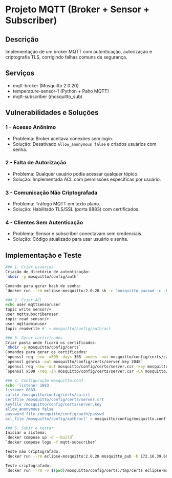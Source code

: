 # Projeto MQTT (Broker + Sensor + Subscriber)

## Descrição
Implementação de um broker MQTT com autenticação, autorização e criptografia TLS, corrigindo falhas comuns de segurança.

## Serviços

- mqtt-broker (Mosquitto 2.0.20)
- temperature-sensor-1 (Python + Paho MQTT)
- mqtt-subscriber (mosquitto_sub)

## Vulnerabilidades e Soluções

### 1 - Acesso Anônimo
- Problema: Broker aceitava conexões sem login.
- Solução: Desativado `allow_anonymous false` e criados usuários com senha.


### 2 - Falta de Autorização

- Problema: Qualquer usuário podia acessar qualquer tópico.
- Solução: Implementada ACL com permissões específicas por usuário.

### 3 - Comunicação Não Criptografada

- Problema: Tráfego MQTT em texto plano.
- Solução: Habilitado TLS/SSL (porta 8883) com certificados.

### 4 - Clientes Sem Autenticação

- Problema: Sensor e subscriber conectavam sem credenciais.
- Solução: Código atualizado para usar usuário e senha.

## Implementação e Teste
```bash
### 1. Criar usuários
Criação de diretório de autenticação:  
`mkdir -p mosquitto/config/auth`  

Comando para gerar hash de senha:  
`docker run --rm eclipse-mosquitto:2.0.20 sh -c "mosquitto_passwd -c -b /tmp/passwd mqttsensoruser sensor@mqtt && mosquitto_passwd -b /tmp/passwd mqttsubscriberuser subscriber@mqtt && mosquitto_passwd -b /tmp/passwd mqttadminuser admin@mqtt && cat /tmp/passwd"`  

### 2. Criar ACL
echo user mqttsensoruser  
topic write sensor/+  
user mqttsubscriberuser  
topic read sensor/+  
user mqttadminuser  
topic readwrite #' > mosquitto/config/auth/acl

### 3. Gerar certificados
Criar pasta onde ficará os certificados:    
`mkdir -p mosquitto/config/certs`  
Comandos para gerar os certificados:  
`openssl req -new -x509 -days 365 -nodes -out mosquitto/config/certs/ca.crt -keyout mosquitto/config/certs/ca.key -subj "/C=BR/ST=SP/L=SaoPaulo/O=MQTT-Security/OU=IT/CN=MQTT-CA"`  
`openssl genrsa -out mosquitto/config/certs/server.key 2048`  
`openssl req -new -out mosquitto/config/certs/server.csr -key mosquitto/config/certs/server.key -subj "/C=BR/ST=SP/L=SaoPaulo/O=MQTT-Security/OU=IT/CN=172.16.39.52"`  
`openssl x509 -req -in mosquitto/config/certs/server.csr -CA mosquitto/config/certs/ca.crt -CAkey mosquitto/config/certs/ca.key -CAcreateserial -out mosquitto/config/certs/server.crt -days 365`  

### 4. Configuração mosquitto.conf
echo 'listener 1883  
listener 8883  
cafile /mosquitto/config/certs/ca.crt  
certfile /mosquitto/config/certs/server.crt  
keyfile /mosquitto/config/certs/server.key  
allow_anonymous false  
password_file /mosquitto/config/auth/passwd   
acl_file /mosquitto/config/auth/acl' > mosquitto/config/mosquitto.conf  

### 5. Subir e testar
Iniciar o sistema:  
`docker compose up -d --build`  
`docker compose logs -f mqtt-subscriber`  

Teste não criptografado:  
`docker run --rm eclipse-mosquitto:2.0.20 mosquitto_pub -h 172.16.39.60 -p 1883 -t sensor/test -m "teste não criptografado" -u mqttadminuser -P admin@mqtt`  

Teste criptografado:  
`docker run --rm -v $(pwd)/mosquitto/config/certs:/tmp/certs eclipse-mosquitto:2.0.20 mosquitto_pub -h 172.16.39.60 -p 8883 -t sensor/test -m "teste criptografado" -u mqttadminuser -P admin@mqtt --cafile /tmp/certs/ca.crt`  
